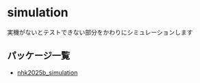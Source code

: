 # simulation
実機がないとテストできない部分をかわりにシミュレーションします

## パッケージ一覧
- [nhk2025b_simulation](nhk2025b_simulation)